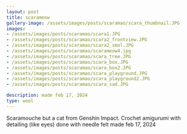 ```yaml
---
layout: post
title: scarameow
gallery-image: /assets/images/posts/scaramao/scara_thumbnail.JPG
images: 
- /assets/images/posts/scaramao/scara1.JPG
- /assets/images/posts/scaramao/scara2_frontview.JPG
- /assets/images/posts/scaramao/scara2_smol.JPG
- /assets/images/posts/scaramao/scarameow4.jpg
- /assets/images/posts/scaramao/scara_tree.JPG
- /assets/images/posts/scaramao/scara_box.JPG
- /assets/images/posts/scaramao/scara_box2.JPG
- /assets/images/posts/scaramao/scara_playground.JPG
- /assets/images/posts/scaramao/scara_playground2.JPG
- /assets/images/posts/scaramao/scara_sad.JPG

description: made feb 17, 2024
type: wool
---
```


Scaramouche but a cat from Genshin Impact. Crochet amigurumi with detailing (like eyes) done with needle felt
made feb 17, 2024

